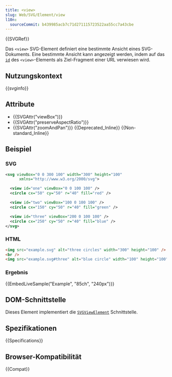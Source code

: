 ```yaml
---
title: <view>
slug: Web/SVG/Element/view
l10n:
  sourceCommit: b439985acb7c71d271115723522aa55cc7a43cbe
---
```


{{SVGRef}}

Das `<view>` SVG-Element definiert eine bestimmte Ansicht eines SVG-Dokuments. Eine bestimmte Ansicht kann angezeigt werden, indem auf das [`id`](/de/docs/Web/HTML/Global_attributes/id) des `<view>`-Elements als Ziel-Fragment einer URL verwiesen wird.

## Nutzungskontext

{{svginfo}}

## Attribute

- {{SVGAttr("viewBox")}}
- {{SVGAttr("preserveAspectRatio")}}
- {{SVGAttr("zoomAndPan")}} {{Deprecated_Inline}} {{Non-standard_Inline}}

## Beispiel

### SVG

```svg
<svg viewBox="0 0 300 100" width="300" height="100"
      xmlns="http://www.w3.org/2000/svg">

  <view id="one" viewBox="0 0 100 100" />
  <circle cx="50" cy="50" r="40" fill="red" />

  <view id="two" viewBox="100 0 100 100" />
  <circle cx="150" cy="50" r="40" fill="green" />

  <view id="three" viewBox="200 0 100 100" />
  <circle cx="250" cy="50" r="40" fill="blue" />
</svg>
```

### HTML

```html
<img src="example.svg" alt="three circles" width="300" height="100" />
<br />
<img src="example.svg#three" alt="blue circle" width="100" height="100" />
```

### Ergebnis

{{EmbedLiveSample("Example", "85ch", "240px")}}

## DOM-Schnittstelle

Dieses Element implementiert die [`SVGViewElement`](/de/docs/Web/API/SVGViewElement) Schnittstelle.

## Spezifikationen

{{Specifications}}

## Browser-Kompatibilität

{{Compat}}
